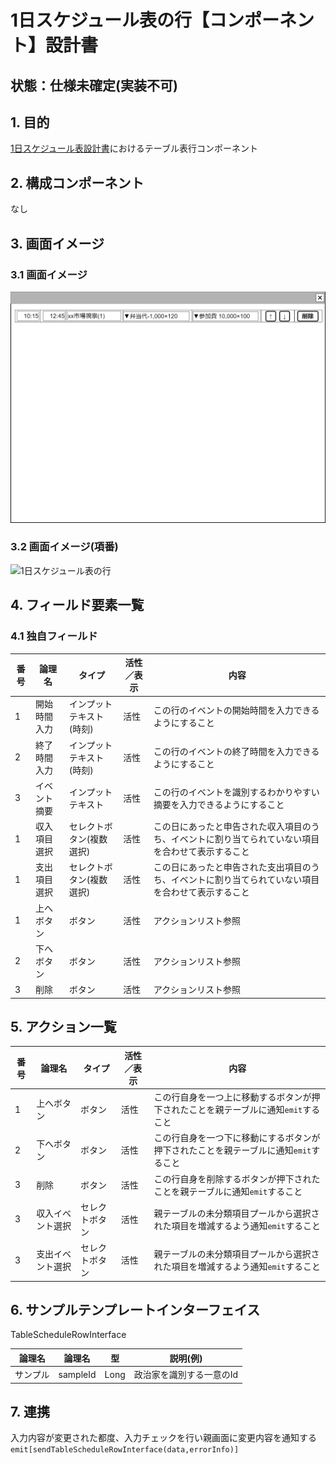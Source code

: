 ﻿# 1日スケジュール表の行【コンポーネント】設計書

## 状態：仕様未確定(実装不可)

## 1. 目的

[1日スケジュール表設計書](./trace_event_oneday.md)におけるテーブル表行コンポーネント

## 2. 構成コンポーネント

なし

## 3. 画面イメージ

### 3.1 画面イメージ

![1日スケジュール表の行](./image/スケジュール表の行.drawio.png)

### 3.2 画面イメージ(項番)

![1日スケジュール表の行](image/スケジュール表の行項番.drawio.png)

## 4. フィールド要素一覧

### 4.1 独自フィールド

| 番号 |    論理名    |          タイプ          | 活性／表示 |                                                内容                                                |
| ---- | ------------ | ------------------------ | ---------- | -------------------------------------------------------------------------------------------------- |
| 1    | 開始時間入力 | インプットテキスト(時刻) | 活性       | この行のイベントの開始時間を入力できるようにすること                                               |
| 2    | 終了時間入力 | インプットテキスト(時刻) | 活性       | この行のイベントの終了時間を入力できるようにすること                                               |
| 3    | イベント摘要 | インプットテキスト       | 活性       | この行のイベントを識別するわかりやすい摘要を入力できるようにすること                               |
| 1    | 収入項目選択 | セレクトボタン(複数選択) | 活性       | この日にあったと申告された収入項目のうち、イベントに割り当てられていない項目を合わせて表示すること |
| 1    | 支出項目選択 | セレクトボタン(複数選択) | 活性       | この日にあったと申告された支出項目のうち、イベントに割り当てられていない項目を合わせて表示すること |
| 1    | 上へボタン   | ボタン                   | 活性       | アクションリスト参照                                                                               |
| 2    | 下へボタン   | ボタン                   | 活性       | アクションリスト参照                                                                               |
| 3    | 削除         | ボタン                   | 活性       | アクションリスト参照                                                                               |

## 5. アクション一覧

| 番号 |      論理名      |     タイプ     | 活性／表示 |                                         内容                                         |
| ---- | ---------------- | -------------- | ---------- | ------------------------------------------------------------------------------------ |
| 1    | 上へボタン       | ボタン         | 活性       | この行自身を一つ上に移動するボタンが押下されたことを親テーブルに通知`emit`すること   |
| 2    | 下へボタン       | ボタン         | 活性       | この行自身を一つ下に移動にするボタンが押下されたことを親テーブルに通知`emit`すること |
| 3    | 削除             | ボタン         | 活性       | この行自身を削除するボタンが押下されたことを親テーブルに通知`emit`すること           |
| 3    | 収入イベント選択 | セレクトボタン | 活性       | 親テーブルの未分類項目プールから選択された項目を増減するよう通知`emit`すること       |
| 3    | 支出イベント選択 | セレクトボタン | 活性       | 親テーブルの未分類項目プールから選択された項目を増減するよう通知`emit`すること       |

## 6. サンプルテンプレートインターフェイス

TableScheduleRowInterface

 |  論理名  |  論理名  |  型  |         説明(例)         |
 | -------- | -------- | ---- | ------------------------ |
 | サンプル | sampleId | Long | 政治家を識別する一意のId |

## 7. 連携

入力内容が変更された都度、入力チェックを行い親画面に変更内容を通知する`emit[sendTableScheduleRowInterface(data,errorInfo)]`
